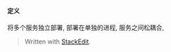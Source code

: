 #### 定义

将多个服务独立部署, 部署在单独的进程, 服务之间松耦合, 

> Written with [StackEdit](https://stackedit.io/).
<!--stackedit_data:
eyJoaXN0b3J5IjpbLTg2NTMwODk5MCwtOTcxNTA4NTc3LDczMD
k5ODExNl19
-->